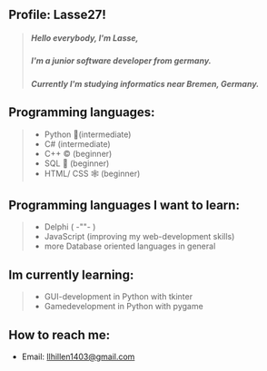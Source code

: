 
## Profile: Lasse27!

> ##### Hello everybody, I'm Lasse,
> ##### I'm a junior software developer from germany.
> ##### Currently I'm studying informatics near Bremen, Germany.

## Programming languages:
> - Python 🐍(intermediate)
> - C# (intermediate)
> - C++ © (beginner)
> - SQL 🏦 (beginner)
> - HTML/ CSS 🕸 (beginner)

## Programming languages I want to learn:
> - Delphi (	-""-	)
> - JavaScript (improving my web-development skills)
> - more Database oriented languages in general

## Im currently learning:
> - GUI-development in Python with tkinter
> - Gamedevelopment in Python with pygame

## How to reach me:
- Email: llhillen1403@gmail.com

<!---
Lasse27/Lasse27 is a ✨ special ✨ repository because its `README.md` (this file) appears on your GitHub profile.
You can click the Preview link to take a look at your changes.
--->
